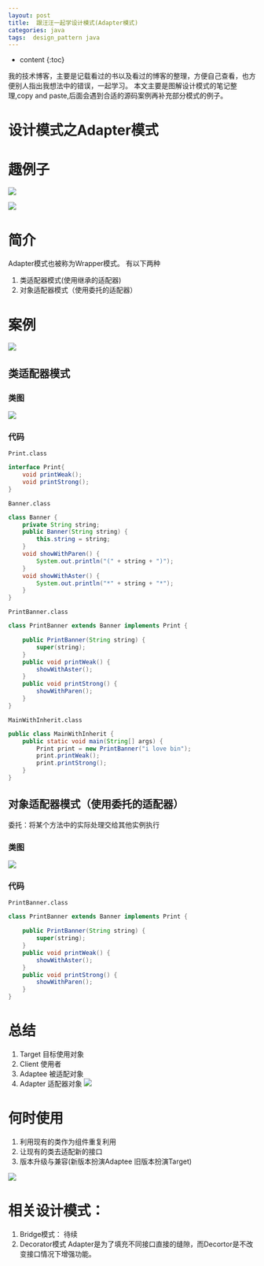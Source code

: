 ```yaml
---
layout: post
title:  跟汪汪一起学设计模式(Adapter模式)
categories: java
tags:  design_pattern java
---
```


* content
{:toc}

我的技术博客，主要是记载看过的书以及看过的博客的整理，方便自己查看，也方便别人指出我想法中的错误，一起学习。
本文主要是图解设计模式的笔记整理,copy and paste,后面会遇到合适的源码案例再补充部分模式的例子。



# 设计模式之Adapter模式

# 趣例子
![](http://ok17kve7y.bkt.clouddn.com/14992334891733.jpg)

![](http://ok17kve7y.bkt.clouddn.com/14992336698859.jpg)

# 简介
Adapter模式也被称为Wrapper模式。
有以下两种

1. 类适配器模式(使用继承的适配器)
2. 对象适配器模式（使用委托的适配器）
 
# 案例
![](http://ok17kve7y.bkt.clouddn.com/14992345121759.jpg)

## 类适配器模式

### 类图
![](http://ok17kve7y.bkt.clouddn.com/14992345276474.jpg)

### 代码
`Print.class`

```java
interface Print{
    void printWeak();
    void printStrong();
}
```

`Banner.class`

```java
class Banner {
    private String string;
    public Banner(String string) {
        this.string = string;
    }
    void showWithParen() {
        System.out.println("(" + string + ")");
    }
    void showWithAster() {
        System.out.println("*" + string + "*");
    }
}
```

`PrintBanner.class`

```java
class PrintBanner extends Banner implements Print {

    public PrintBanner(String string) {
        super(string);
    }
    public void printWeak() {
        showWithAster();
    }
    public void printStrong() {
        showWithParen();
    }
}
```

`MainWithInherit.class`

```java
public class MainWithInherit {
    public static void main(String[] args) {
        Print print = new PrintBanner("i love bin");
        print.printWeak();
        print.printStrong();
    }
}
```

## 对象适配器模式（使用委托的适配器）
委托：将某个方法中的实际处理交给其他实例执行

### 类图
![](http://ok17kve7y.bkt.clouddn.com/14992354270556.jpg)

### 代码

`PrintBanner.class`

```java
class PrintBanner extends Banner implements Print {

    public PrintBanner(String string) {
        super(string);
    }
    public void printWeak() {
        showWithAster();
    }
    public void printStrong() {
        showWithParen();
    }
}
```



# 总结

1. Target 目标使用对象
2. Client 使用者
3. Adaptee 被适配对象    
4. Adapter 适配器对象
![](http://ok17kve7y.bkt.clouddn.com/14992358005175.jpg)


# 何时使用
1. 利用现有的类作为组件重复利用
2. 让现有的类去适配新的接口
3. 版本升级与兼容(新版本扮演Adaptee 旧版本扮演Target)

![](http://ok17kve7y.bkt.clouddn.com/14992361094895.jpg)


# 相关设计模式：
1. Bridge模式： 待续
2. Decorator模式 Adapter是为了填充不同接口直接的缝隙，而Decortor是不改变接口情况下增强功能。

